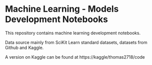 # Machine Learning - Models Development Notebooks

This repository contains machine learning development notebooks.

Data source mainly from SciKit Learn standard datasets, datasets from Github and Kaggle.

A version on Kaggle can be found at https://kaggle/thomas2718/code 